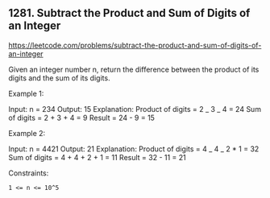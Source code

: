## 1281. Subtract the Product and Sum of Digits of an Integer

https://leetcode.com/problems/subtract-the-product-and-sum-of-digits-of-an-integer

Given an integer number n, return the difference between the product of its digits and the sum of its digits.

Example 1:

Input: n = 234
Output: 15
Explanation:
Product of digits = 2 _ 3 _ 4 = 24
Sum of digits = 2 + 3 + 4 = 9
Result = 24 - 9 = 15

Example 2:

Input: n = 4421
Output: 21
Explanation:
Product of digits = 4 _ 4 _ 2 \* 1 = 32
Sum of digits = 4 + 4 + 2 + 1 = 11
Result = 32 - 11 = 21

Constraints:

    1 <= n <= 10^5

